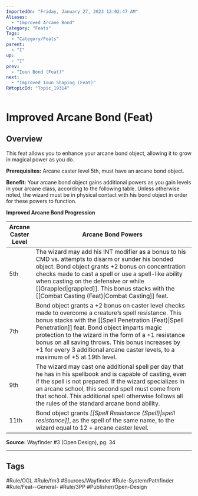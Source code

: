 ```yaml
---
ImportedOn: "Friday, January 27, 2023 12:02:47 AM"
Aliases:
  - "Improved Arcane Bond"
Category: "Feats"
Tags:
  - "Category/Feats"
parent:
  - "I"
up:
  - "I"
prev:
  - "Ioun Bond (Feat)"
next:
  - "Improved Ioun Shaping (Feat)"
RWtopicId: "Topic_19314"
---
```

# Improved Arcane Bond (Feat)
## Overview
This feat allows you to enhance your arcane bond object, allowing it to grow in magical power as you do.

**Prerequisites:** Arcane caster level 5th, must have an arcane bond object.

**Benefit:** Your arcane bond object gains additional powers as you gain levels in your arcane class, according to the following table. Unless otherwise noted, the wizard must be in physical contact with his bond object in order for these powers to function.

**Improved Arcane Bond Progression**


| **Arcane**<br>**Caster**<br>**Level** | **Arcane Bond Powers** |
|---|---|
| 5th | The wizard may add his INT modifier as a bonus to his CMD vs. attempts to disarm or sunder his bonded object. Bond object grants +2 bonus on concentration checks made to cast a spell or use a spell-like ability when casting on the defensive or while [[Grappled\|grappled]]. This bonus stacks with the [[Combat Casting (Feat)\|Combat Casting]] feat. |
| 7th | Bond object grants a +2 bonus on caster level checks made to overcome a creature’s spell resistance. This bonus stacks with the [[Spell Penetration (Feat)\|Spell Penetration]] feat. Bond object imparts magic protection to the wizard in the form of a +1 resistance bonus on all saving throws. This bonus increases by +1 for every 3 additional arcane caster levels, to a maximum of +5 at 19th level. |
| 9th | The wizard may cast one additional spell per day that he has in his spellbook and is capable of casting, even if the spell is not prepared. If the wizard specializes in an arcane school, this second spell must come from that school. This additional spell otherwise follows all the rules of the standard arcane bond ability. |
| 11th | Bond object grants *[[Spell Resistance (Spell)\|spell resistance]]*, as the spell of the same name, to the wizard equal to 12 + arcane caster level. |

**Source:** Wayfinder #3 (Open Design), pg. 34


---
## Tags
#Rule/OGL #Rule/fm3 #Sources/Wayfinder #Rule-System/Pathfinder #Rule/Feat--General- #Rule/3PP #Publisher/Open-Design

